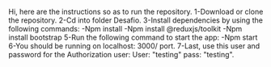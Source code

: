 Hi, here are the instructions so as to run the repository. 
1-Download or clone the repository. 
2-Cd into folder Desafio. 
3-Install dependencies by using the following commands: 
-Npm install -Npm install @reduxjs/toolkit -Npm install bootstrap
5-Run the following command to start the app: -Npm start 
6-You should be running on localhost: 3000/ port.
7-Last, use this user and password for the Authorization user: 
User: "testing" pass: "testing".
